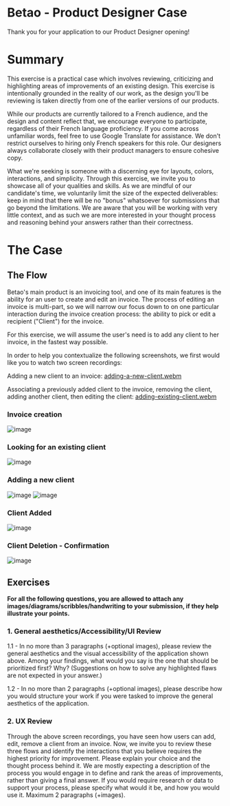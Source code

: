# Betao - Product Designer Case
Thank you for your application to our Product Designer opening!

# Summary
This exercise is a practical case which involves reviewing, criticizing and highlighting areas of improvements of an existing design. This exercise is intentionally grounded in the reality of our work, as the design you'll be reviewing is taken directly from one of the earlier versions of our products.

While our products are currently tailored to a French audience, and the design and content reflect that, we encourage everyone to participate, regardless of their French language proficiency. If you come across unfamiliar words, feel free to use Google Translate for assistance. We don't restrict ourselves to hiring only French speakers for this role. Our designers always collaborate closely with their product managers to ensure cohesive copy. 

What we're seeking is someone with a discerning eye for layouts, colors, interactions, and simplicity. Through this exercise, we invite you to showcase all of your qualities and skills.
As we are mindful of our candidate's time, we voluntarily limit the size of the expected deliverables: keep in mind that there will be no "bonus" whatsoever for submissions that go beyond the limitations. We are aware that you will be working with very little context, and as such we are more interested in your thought process and reasoning behind your answers rather than their correctness.

# The Case
## The Flow
Betao's main product is an invoicing tool, and one of its main features is the ability for an user to create and edit an invoice. The process of editing  an invoice is multi-part, so we will narrow our focus down to on one particular interaction during the invoice creation process: the ability to pick or edit a recipient ("Client") for the invoice.

For this exercise, we will assume the user's need is to add any client to her invoice, in the fastest way possible.

In order to help you contextualize the following screenshots, we first would like you to watch two screen recordings:

Adding a new client to an invoice:
[adding-a-new-client.webm](https://github.com/betaoab/betao-design-interview/assets/54904139/d6af42cb-4a5a-40c3-9547-8c54178df1ab)

Associating a previously added client to the invoice, removing the client, adding another client, then editing the client: [adding-existing-client.webm](https://github.com/betaoab/betao-design-interview/assets/54904139/488053ae-4ed4-4e2a-aae0-e156a9ea8c58)


### Invoice creation 
![image](https://github.com/betaoab/betao-design-interview/assets/54904139/481e1b21-b2ed-4356-bf33-f4644debc7eb)

### Looking for an existing client
![image](https://github.com/betaoab/betao-design-interview/assets/54904139/3e6aec0c-e026-4feb-9c54-2c45f3d3817c)

### Adding a new client
![image](https://github.com/betaoab/betao-design-interview/assets/54904139/ee8e5698-9999-4334-98b1-114d59a5cd11)
![image](https://github.com/betaoab/betao-design-interview/assets/54904139/55ab290d-534d-45cb-93c3-c7f270252a82)

### Client Added
![image](https://github.com/betaoab/betao-design-interview/assets/54904139/0c716cef-54b6-41e7-9d84-a4cca6a0f33a)

### Client Deletion - Confirmation
![image](https://github.com/betaoab/betao-design-interview/assets/54904139/a8d8959c-1d4a-412d-811d-f8a548dfbd3b)

## Exercises
**For all the following questions, you are allowed to attach any images/diagrams/scribbles/handwriting to your submission, if they help illustrate your points.**

### 1. General aesthetics/Accessibility/UI Review
1.1 - In no more than 3 paragraphs (+optional images), please review the general aesthetics and the visual accessibility of the application shown above. Among your findings, what would you say is the one that should be prioritized first? Why? (Suggestions on how to solve any highlighted flaws are not expected in your answer.)

1.2 - In no more than 2 paragraphs (+optional images), please describe how you would structure your work if you were tasked to improve the general aesthetics of the application.

### 2. UX Review
Through the above screen recordings, you have seen how users can add, edit, remove a client from an invoice. 
Now, we invite you to review these three flows and identify the interactions that you believe requires the highest priority for improvement. Please explain your choice and the thought process behind it. We are mostly expecting a description of the process you would engage in to define and rank the areas of improvements, rather than giving a final answer. If you would require research or data to support your process, please specify what would it be, and how you would use it.
Maximum 2 paragraphs (+images).
